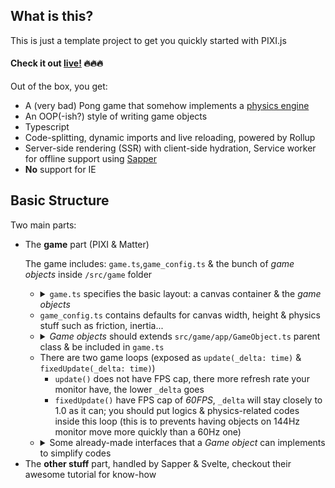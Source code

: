 ## What is this?
<p>This is just a template project to get you quickly started with PIXI.js</p>

<h4><b>Check it out <a href="https://tcd93.github.io/pixi-pack/">live!</a></b> 🔥🔥🔥</h4>

<p>Out of the box, you get:</p>

<ul>
  <li>A (very bad) Pong game that somehow implements a <a href='https://brm.io/matter-js/'>physics engine</a></li>
  <li>An OOP(-ish?) style of writing game objects</li>
  <li>Typescript</li>
  <li>Code-splitting, dynamic imports and live reloading, powered by Rollup</li>
  <li>Server-side rendering (SSR) with client-side hydration, Service worker for offline support using <a href='https://sapper.svelte.dev/'>Sapper</a></li>
  <li><b>No</b> support for IE</li>
</ul>

## Basic Structure
<p>Two main parts:</p>
<ul>
  <li>
    The <b>game</b> part (PIXI & Matter)
    
<p>The game includes: <code>game.ts</code>,<code>game_config.ts</code> & the bunch of <i>game objects</i> inside <code>/src/game</code> folder</p>
<ul>
  <li>
    <details>
      <summary><code>game.ts</code> specifies the basic layout: a canvas container & the <i>game objects</i></summary>
      <pre><code>
new Container({
  view: canvas, // the canvas element to draw the game on
  builder: (app, { topId, bottomId }) => [
    new Background(app),
    new Ball({ app: app, name: 'ball', onCollisionCallback: (otherBody) => ... }),
    new Paddle({ app: app, name: 'paddle-top' }),
    new Paddle({ app: app, name: 'paddle-bottom' })
  ]
})
      </code></pre>
    </details>
  </li>

  <li>
    <code>game_config.ts</code> contains defaults for canvas width, height & physics stuff such as friction, inertia...
  </li>

  <li>
    <details>
      <summary><i>Game objects</i> should extends <code>src/game/app/GameObject.ts</code> parent class & be included in <code>game.ts</code></summary>
      <pre><code>
class Ball extends GameObject // basic
class Ball extends Materialized(GameObject) // "materialize" it and include in physics world, trigger onCollisionCallback
class Ball extends Interactive(Materialized(GameObject)) // subscribe to key press events
      </code></pre>
    </details>
  </li>

  <li>
    There are two game loops (exposed as <code>update(_delta: time)</code> & <code>fixedUpdate(_delta: time)</code>)
      <ul>
        <li>
          <code>update()</code> does not have FPS cap, there more refresh rate your monitor have, the lower <code>_delta</code> goes
        </li>
        <li>
          <code>fixedUpdate()</code> have FPS cap of <i>60FPS</i>, <code>_delta</code> will stay closely to 1.0 as it can; you should put logics & physics-related codes inside this loop (this is to prevents
          having objects on 144Hz monitor move more quickly than a 60Hz one)
        </li>
      </ul>
  </li>

  <li>
    <details>
      <summary>Some already-made interfaces that a <i>Game object</i> can implements to simplify codes</summary>
      <pre><code>
// A game object can implement "Shapeable" interface & "requiredGraphics" method,
// it requires a PIXI Graphics instance to draw onto the canvas stage
class Ball extends GameObject implements Shapeable {
  requireGraphics(): Graphics {
    const [x, y, radius] = [100, 100, 6]
    //draw a circle
    return new Graphics().beginFill(0xFFFFFF).drawCircle(x, y, radius).endFill()
  }
}
      </code></pre>
    </details>
  </li>
</ul>
  </li>
  <li>The <b>other stuff</b> part, handled by Sapper & Svelte, checkout their awesome tutorial for know-how</li>
</ul>